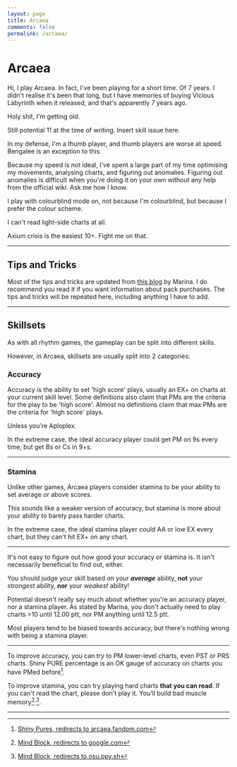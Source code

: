 ```yaml
---
layout: page
title: Arcaea
comments: false
permalink: /arcaea/
---
```


# Arcaea

Hi, I play Arcaea. In fact, I\'ve been playing for a short time. Of 7 years. I didn\'t realise it\'s been that long, but I have memories of buying Vicious Labyrinth when it released, and that\'s apparently 7 years ago.

Holy shit, I\'m getting old.

Still potential 11 at the time of writing. Insert skill issue here.

In my defense, I\'m a thumb player, and thumb players are worse at speed. Bengalee is an exception to this.

Because my speed is not ideal, I\'ve spent a large part of my time optimising my movements, analysing charts, and figuring out anomalies. Figuring out anomalies is difficult when you\'re doing it on your own without any help from the official wiki. Ask me how I know.

I play with colourblind mode on, not because I\'m colourblind, but because I prefer the colour scheme.

I can\'t read light-side charts at all.

Axium crisis is the easiest 10+. Fight me on that.

___

## Tips and Tricks

Most of the tips and tricks are updated from [this blog](https://shizukunoshinden.carrd.co/#arc) by Marina. I do recommend you read it if you want information about pack purchases. The tips and tricks will be repeated here, including anything I have to add.

___

## Skillsets

As with all rhythm games, the gameplay can be split into different skills.

However, in Arcaea, skillsets are usually split into 2 categories:

### Accuracy

Accuracy is the ability to set \'high score\' plays, usually an EX+ on charts at your current skill level.
Some definitions also claim that PMs are the criteria for the play to be \'high score\'.
Almost no definitions claim that max PMs are the criteria for \'high score\' plays.

Unless you\'re Aploplex.

In the extreme case, the ideal accuracy player could get PM on 9s every time, but get Bs or Cs in 9+s.

___

### Stamina

Unlike other games, Arcaea players consider stamina to be your ability to set average or above scores.

This sounds like a weaker version of accuracy, but stamina is more about your ability to barely pass harder charts.

In the extreme case, the ideal stamina player could AA or low EX every chart, but they can\'t hit EX+ on any chart.

___

It\'s not easy to figure out how good your accuracy or stamina is. It isn\'t necessarily beneficial to find out, either.

You should judge your skill based on your ***average*** ability, **not** your *strongest* ability, **nor** your *weakest* ability!

Potential doesn\'t really say much about whether you\'re an accuracy player, nor a stamina player.
As stated by Marina, you don\'t actually need to play charts >10 until 12.00 ptt, nor PM anything until 12.5 ptt.

Most players tend to be biased towards accuracy, but there\'s nothing wrong with being a stamina player.

___

To improve accuracy, you can try to PM lower-level charts, even PST or PRS charts.
Shiny PURE percentage is an OK gauge of accuracy on charts you have PMed before[^1].
<!---Todo replace the fandom link with my own link once I get it out.-->

To improve stamina, you can try playing hard charts **that you can read**.
If you can\'t read the chart, please don\'t play it. You\'ll build bad muscle memory[^2]<sup>,</sup>[^3].

___

[^1]: [Shiny Pures, redirects to arcaea.fandom.com](https://arcaea.fandom.com/wiki/Scoring#Timing)

[^2]: [Mind Block, redirects to google.com](https://www.google.com/search?q=mind+block+rhythm+games&oq=mind+block+rhythm+games)

[^3]: [Mind Block, redirects to osu.ppy.sh](https://osu.ppy.sh/wiki/en/Gameplay/Mind_block)
